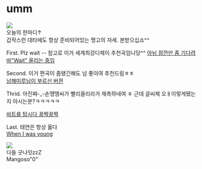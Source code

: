 # umm
![](https://post-phinf.pstatic.net/MjAyMDA0MTZfMTIz/MDAxNTg3MDA1NTYwNTgz._Zh9jNsacH7_0M3ZcIrnCrkjOlqwv3GZ_w4_ejm7t3Yg.J5OgWpQc6Hqlnr4eKu5lrkOHmHxbg5Tx-Z7wG4PPaywg.JPEG/%EB%B3%B8%EB%AC%B81.jpg?type=w1200)   
오늘의 한마디↑  
갑작스런 대타에도 항상 준비되어있는 맹고의 자세. 본받으십쇼^^    

First. Plz wait --  참고로 이거 세계최강디제이 추천곡임니당^^
[아뉘 잠깐만 좀 기다려바"Wait" 올리는 중임 ](https://youtu.be/aEB8zsSC_cw)    

Second. 이거 편곡이 좀됐긴해도 넘 좋아여 추천드림ㅎㅎ  
[남해미루님이 부르신 버젼](https://youtu.be/xXnLD92uu3s)    

Thrid. 아진쨔-_-손떙땡씨가 빨리올리라거 재촉하네여 ㅎ 근데 글씨체 오ㅐ이렇게됐는지 아시는분?ㅋㅋㅋㅋㅋ  

[비트를 탑시다 꿍짝꿍짝](https://youtu.be/t4m0w3xzDrA)       

Last. 태연은 항상 옳다  
[When I was young](https://youtu.be/crckWQ4yCOQ)    

![](https://joubebe.com/wys2/file_attach/2018/10/24/1540369264_90582.jpg)  
다들 굿나잇zzZ    
Mangoso"0"
